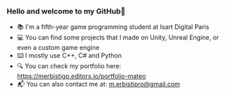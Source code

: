 ### Hello and welcome to my GitHub👋

- 📚 I'm a fifth-year game programming student at Isart Digital Paris
- 💻 You can find some projects that I made on Unity, Unreal Engine, or even a custom game engine
- ⌨️ I mostly use C++, C# and Python
- 🔍 You can check my portfolio here: https://merbistigp.editorx.io/portfolio-mateo
- 📬 You can also contact me at: m.erbistipro@gmail.com


